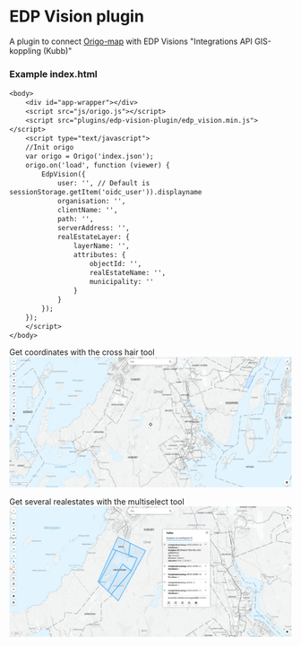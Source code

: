 # EDP Vision plugin
A plugin to connect [Origo-map](https://github.com/origo-map/origo) with EDP Visions "Integrations API GIS-koppling (Kubb)"

### Example index.html
```
<body>
	<div id="app-wrapper"></div>
	<script src="js/origo.js"></script>
	<script src="plugins/edp-vision-plugin/edp_vision.min.js"></script>
	<script type="text/javascript">
	//Init origo
	var origo = Origo('index.json');
	origo.on('load', function (viewer) {
		EdpVision({
			user: '', // Default is sessionStorage.getItem('oidc_user')).displayname
			organisation: '',
			clientName: '',
			path: '',
			serverAddress: '',
			realEstateLayer: {
				layerName: '',
				attributes: {
					objectId: '',
					realEstateName: '',
					municipality: ''
				}
			}
		});
	});
	</script>
</body>
```
Get coordinates with the cross hair tool 
![hårkors](image.png)

Get several realestates with the multiselect tool
![selektera](image-1.png)
